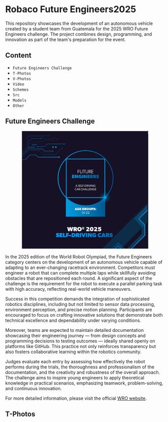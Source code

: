 # Robaco Future Engineers2025
This repository showcases the development of an autonomous vehicle created by a student team from Guatemala for the 2025 WRO Future Engineers challenge. The project combines design, programming, and innovation as part of the team's preparation for the event.
## Content
* `Future Engineers Challenge`
* `T-Photos` 
* `V-Photos` 
* `Video` 
* `Schemes` 
* `Src` 
* `Models` 
* `Other`
  
## Future Engineers Challenge <a class="anchor" id="challenge"></a>
<p align="center">
  <img src="Others/Future_Engineers.png" alt="Future Engineers" width="400"/>
</p>
In the 2025 edition of the World Robot Olympiad, the Future Engineers category centers on the development of an autonomous vehicle capable of adapting to an ever-changing racetrack environment. Competitors must engineer a robot that can complete multiple laps while skillfully avoiding obstacles that are repositioned each round. A significant aspect of the challenge is the requirement for the robot to execute a parallel parking task with high accuracy, reflecting real-world vehicle maneuvers.

Success in this competition demands the integration of sophisticated robotics disciplines, including but not limited to sensor data processing, environment perception, and precise motion planning. Participants are encouraged to focus on crafting innovative solutions that demonstrate both technical excellence and dependability under varying conditions.

Moreover, teams are expected to maintain detailed documentation showcasing their engineering journey — from design concepts and programming decisions to testing outcomes — ideally shared openly on platforms like GitHub. This practice not only reinforces transparency but also fosters collaborative learning within the robotics community.

Judges evaluate each entry by assessing how effectively the robot performs during the trials, the thoroughness and professionalism of the documentation, and the creativity and robustness of the overall approach. The challenge aims to inspire young engineers to apply theoretical knowledge in practical scenarios, emphasizing teamwork, problem-solving, and continuous innovation.

For more detailed information, please visit the official [WRO website](https://wro-association.org/).

## T-Photos
